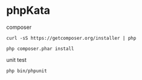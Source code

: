 # phpKata

composer

	curl -sS https://getcomposer.org/installer | php

	php composer.phar install

unit test

	php bin/phpunit